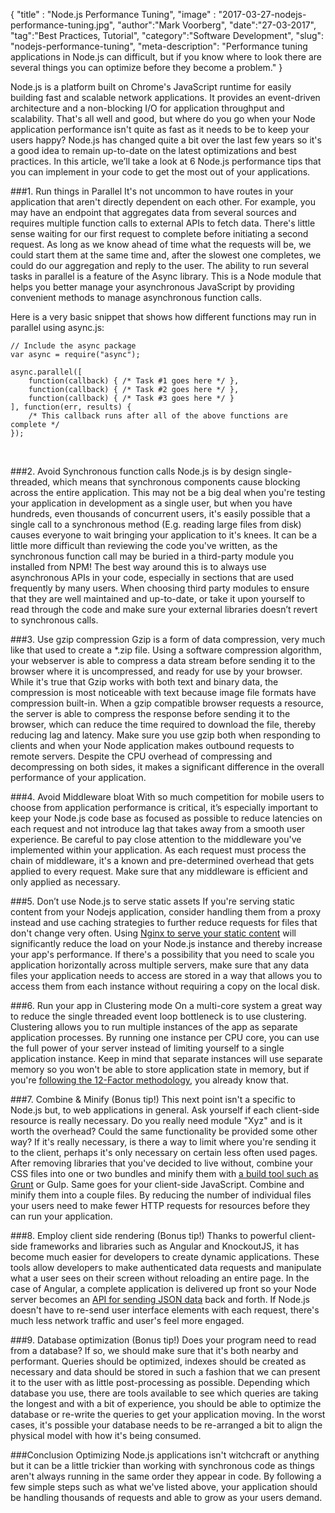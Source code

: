 {
"title" : "Node.js Performance Tuning",
"image" : "2017-03-27-nodejs-performance-tuning.jpg",
"author":"Mark Voorberg",
"date":"27-03-2017",
"tag":"Best Practices, Tutorial",
"category":"Software Development",
"slug": "nodejs-performance-tuning",
"meta-description": "Performance tuning applications in Node.js can difficult, but if you know where to look there are several things you can optimize before they become a problem."
}

Node.js is a platform built on Chrome's JavaScript runtime for easily building fast and scalable network applications.
It provides an event-driven architecture and a non-blocking I/O for application throughput and scalability.
That's all well and good, but where do you go when your Node application performance isn't quite as fast as it needs to be to keep your users happy?
Node.js has changed quite a bit over the last few years so it's a good idea to remain up-to-date on the latest optimizations and best practices.
In this article, we’ll take a look at 6 Node.js performance tips that you can implement in your code to get the most out of your applications.

###1. Run things in Parallel
It's not uncommon to have routes in your application that aren't directly dependent on each other. For example, you may have an endpoint that aggregates data from several sources and requires multiple function calls to external APIs to fetch data.
There's little sense waiting for our first request to complete before initiating a second request. As long as we know ahead of time what the requests will be, we could start them at the same time and, after the slowest one completes, we could do our aggregation and reply to the user.
The ability to run several tasks in parallel is a feature of the Async library. This is a Node module that helps you better manage your asynchronous JavaScript by providing convenient methods to manage asynchronous function calls.

Here is a very basic snippet that shows how different functions may run in parallel using async.js:
```
// Include the async package
var async = require("async");

async.parallel([
    function(callback) { /* Task #1 goes here */ },
    function(callback) { /* Task #2 goes here */ },
    function(callback) { /* Task #3 goes here */ }
], function(err, results) {
    /* This callback runs after all of the above functions are complete */
});
```
<br/>

###2. Avoid Synchronous function calls
Node.js is by design single-threaded, which means that synchronous components cause blocking across the entire application. This may not be a big deal when you're testing your application in development as a single user, but when you have hundreds, even thousands of concurrent users, it's easily possible that a single call to a synchronous method (E.g. reading large files from disk) causes everyone to wait bringing your application to it's knees. It can be a little more difficult than reviewing the code you've written, as the synchronous function call may be buried in a third-party module you installed from NPM!
The best way around this is to always use asynchronous APIs in your code, especially in sections that are used frequently by many users. When choosing third party modules to ensure that they are well maintained and up-to-date, or take it upon yourself to read through the code and make sure your external libraries doesn’t revert to synchronous calls.

###3. Use gzip compression
Gzip is a form of data compression, very much like that used to create a *.zip file. Using a software compression algorithm, your webserver is able to compress a data stream before sending it to the browser where it is uncompressed, and ready for use by your browser. While it's true that Gzip works with both text and binary data, the compression is most noticeable with text because image file formats have compression built-in.
When a gzip compatible browser requests a resource, the server is able to compress the response before sending it to the browser, which can reduce the time required to download the file, thereby reducing lag and latency.
Make sure you use gzip both when responding to clients and when your Node application makes outbound requests to remote servers. Despite the CPU overhead of compressing and decompressing on both sides, it makes a significant difference in the overall performance of your application.

###4. Avoid Middleware bloat
With so much competition for mobile users to choose from application performance is critical, it’s especially important to keep your Node.js code base as focused as possible to reduce latencies on each request and not introduce lag that takes away from a smooth user experience.
Be careful to pay close attention to the middleware you've implemented within your application.
As each request must process the chain of middleware, it's a known and pre-determined overhead that gets applied to every request.
Make sure that any middleware is efficient and only applied as necessary.

###5. Don’t use Node.js to serve static assets
If you're serving static content from your Nodejs application, consider handling them from a proxy instead and use caching strategies to further reduce requests for files that don't change very often.
Using [Nginx to serve your static content](/blog/six-reasons-to-deploy-nodejs-with-nginx) will significantly reduce the load on your Node.js instance and thereby increase your app's performance.
If there's a possibility that you need to scale you application horizontally across multiple servers, make sure that any data files your application needs to access are stored in a way that allows you to access them from each instance without requiring a copy on the local disk.

###6. Run your app in Clustering mode
On a multi-core system a great way to reduce the single threaded event loop bottleneck is to use clustering. Clustering allows you to run multiple instances of the app as separate application processes. By running one instance per CPU core, you can use the full power of your server instead of limiting yourself to a single application instance. Keep in mind that separate instances will use separate memory so you won't be able to store application state in memory, but if you're [following the 12-Factor methodology](/blog/the-twelve-factor-app-methodology), you already know that.

###7. Combine & Minify (Bonus tip!)
This next point isn't a specific to Node.js but, to web applications in general. Ask yourself if each
client-side resource is really necessary. Do you really need module "Xyz" and is it worth the overhead? Could the same functionality be provided some other way? If it's really necessary, is there a way to limit where you're sending it to the client, perhaps it's only necessary on certain less often used pages.
After removing libraries that you've decided to live without, combine your CSS files into one or two bundles and minify them with [a build tool such as Grunt](/blog/grunt-tips) or Gulp. Same goes for your client-side JavaScript. Combine and minify them into a couple files.
By reducing the number of individual files your users need to make fewer HTTP requests for resources before they can run your application.

###8. Employ client side rendering (Bonus tip!)
Thanks to powerful client-side frameworks and libraries such as Angular and KnockoutJS, it has become much easier for developers to create dynamic applications.
These tools allow developers to make authenticated data requests and manipulate what a user sees on their screen without reloading an entire page. In the case of Angular, a complete application is delivered up front so your Node server becomes an [API for sending JSON data](/blog/guidelines-for-a-great-api) back and forth.
If Node.js doesn't have to re-send user interface elements with each request, there's much less network traffic and user's feel more engaged.

###9. Database optimization (Bonus tip!)
Does your program need to read from a database? If so, we should make sure that it's both nearby and performant. Queries should be optimized, indexes should be created as necessary and data should be stored in such a fashion that we can present it to the user with as little post-processing as possible. Depending which database you use, there are tools available to see which queries are taking the longest and with a bit of experience, you should be able to optimize the database or re-write the queries to get your application moving. In the worst cases, it's possible your database needs to be re-arranged a bit to align the physical model with how it's being consumed.

###Conclusion
Optimizing Node.js applications isn't witchcraft or anything but it can be a little trickier than working with synchronous code as things aren't always running in the same order they appear in code. By following a few simple steps such as what we've listed above, your application should be handling thousands of requests and able to grow as your users demand.
